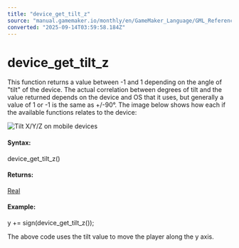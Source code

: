 ```yaml
---
title: "device_get_tilt_z"
source: "manual.gamemaker.io/monthly/en/GameMaker_Language/GML_Reference/Game_Input/Device_Input/device_get_tilt_z.htm"
converted: "2025-09-14T03:59:58.184Z"
---
```


# device\_get\_tilt\_z

This function returns a value between -1 and 1 depending on the angle of "tilt" of the device. The actual correlation between degrees of tilt and the value returned depends on the device and OS that it uses, but generally a value of 1 or -1 is the same as +/-90°. The image below shows how each if the available functions relates to the device:

![Tilt X/Y/Z on mobile devices](../../../../assets/Images/Scripting_Reference/GML/Reference/Game_Input/Tilt_Image.png)

#### Syntax:

device\_get\_tilt\_z()

#### Returns:

[Real](../../../../../../../GameMaker_Language/GML_Overview/Data_Types.md)

#### Example:

y += sign(device\_get\_tilt\_z());

The above code uses the tilt value to move the player along the y axis.